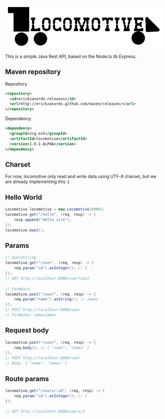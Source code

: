 ![Locomotive](https://github.com/erickzanardo/locomotive/blob/master/locomotive.png?raw=true)

This is a simple Java Rest API, based on the NodeJs lib Express.

## Maven repository

Repository
```xml
<repository>
  <id>erickzanardo-releases</id>
  <url>http://erickzanardo.github.com/maven/releases/</url>
</repository>
```
Dependency
```xml
<dependency>
  <groupId>org.eck</groupId>
  <artifactId>locomotive</artifactId>
  <version>1.0.1-ALPHA</version>
</dependency>
```

## Charset

For now, locomotive only read and write data using UTF-8 charset, but we are already implementing this :)

## Hello World
```java
Locomotive locomotive = new Locomotive(8080);
locomotive.get("/hello", (req, resp) -> {
    resp.append("Hello sire");
});
locomotive.boot();
```

## Params
```java
// QueryString
locomotive.get("/user", (req, resp) -> {
    req.param("id").asInteger(); // 2
});
// GET http://localhost:8080/user?id=2

// FormData
locomotive.post("/user", (req, resp) -> {
    req.param("name").asString(); // James
});
// POST http://localhost:8080/user
// FormData: name=James
```

## Request body
```java
locomotive.post("/user", (req, resp) -> {
    req.body(); // { "name": "James" }
});
// POST http://localhost:8080/user
// Body: { "name": "James" }
```

## Route params
```java
locomotive.get("/users/:id", (req, resp) -> {
    req.param("id").asInteger(); // 2
});

// GET http://localhost:8080/users/2
```


